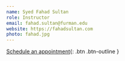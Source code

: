 ```yaml
---
name: Syed Fahad Sultan
role: Instructor
email: fahad.sultan@furman.edu
website: https://fahadsultan.com
photo: fahad.jpg
---
```


[Schedule an appointment](#){: .btn .btn-outline }
